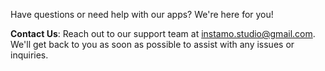 Have questions or need help with our apps? We're here for you!

**Contact Us**: Reach out to our support team at [instamo.studio@gmail.com](mailto:instamo.studio@gmail.com).  
We'll get back to you as soon as possible to assist with any issues or inquiries.
